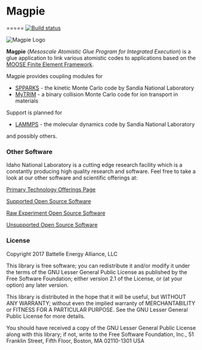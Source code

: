 # Magpie

=====
[![Build status](https://www.moosebuild.org/idaholab/magpie/master/branch_status.svg)](https://www.moosebuild.org/repo/idaholab/magpie/)

![Magpie Logo](http://idaholab.github.io/img/magpie/magpie_logo_small.png)

**Magpie** (_Mesoscale Atomistic Glue Program for Integrated Execution_) is a glue application to link various atomistic codes to applications based on the [MOOSE Finite Element Framework](http://mooseframework.org).

Magpie provides coupling modules for

* [SPPARKS](http://spparks.sandia.gov/) - the kinetic Monte Carlo code by Sandia National Laboratory
* [MyTRIM](http://github.com/idaholab/mytrim/) - a binary collision Monte Carlo code for ion transport in materials

Support is planned for
* [LAMMPS](http://lammps.sandia.gov/) - the molecular dynamics code by Sandia National Laboratory

and possibly others.

### Other Software

Idaho National Laboratory is a cutting edge research facility which is a constantly producing high quality research and software. Feel free to take a look at our other software and scientific offerings at:

[Primary Technology Offerings Page](https://www.inl.gov/inl-initiatives/technology-deployment)

[Supported Open Source Software](https://github.com/idaholab)

[Raw Experiment Open Source Software](https://github.com/IdahoLabResearch)

[Unsupported Open Source Software](https://github.com/IdahoLabCuttingBoard)

### License

Copyright 2017 Battelle Energy Alliance, LLC

This library is free software; you can redistribute it and/or modify it under the terms of the GNU Lesser General Public License as published by the Free Software Foundation; either version 2.1 of the License, or (at your option) any later version.

This library is distributed in the hope that it will be useful, but WITHOUT ANY WARRANTY; without even the implied warranty of MERCHANTABILITY or FITNESS FOR A PARTICULAR PURPOSE. See the GNU Lesser General Public License for more details.

You should have received a copy of the GNU Lesser General Public License along with this library; if not, write to the Free Software Foundation, Inc., 51 Franklin Street, Fifth Floor, Boston, MA 02110-1301 USA
